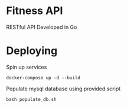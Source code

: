 # Fitness API
RESTful API Developed in Go

# Deploying
Spin up services
```
docker-compose up -d --build
```

Populate mysql database using provided script
```
bash populate_db.sh
```